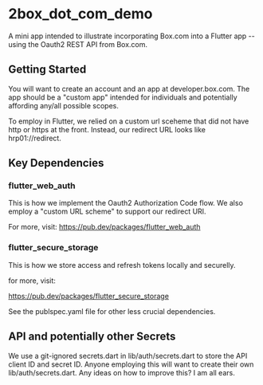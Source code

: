 # 2box_dot_com_demo

A mini app intended to illustrate incorporating Box.com into a Flutter app -- using the Oauth2 REST API from Box.com.

## Getting Started

You will want to create an account and an app at developer.box.com. The app should be a "custom app" intended for individuals and potentially affording any/all possible scopes.

To employ in Flutter, we relied on a custom url sceheme that did not have http or https at the front. Instead, our redirect URL looks like hrp01://redirect.

## Key Dependencies

### flutter_web_auth

This is how we implement the Oauth2 Authorization Code flow. We also employ a "custom URL scheme" to support our redirect URI.

For more, visit:
https://pub.dev/packages/flutter_web_auth


### flutter_secure_storage

This is how we store access and refresh tokens locally and securelly.

for more, visit:

https://pub.dev/packages/flutter_secure_storage

See the publspec.yaml file for other less crucial dependencies.

## API and potentially other Secrets

We use a git-ignored secrets.dart in lib/auth/secrets.dart to store the API client ID and secret ID.
Anyone employing this will want to create their own lib/auth/secrets.dart. Any ideas on how to improve this? I am all ears.
